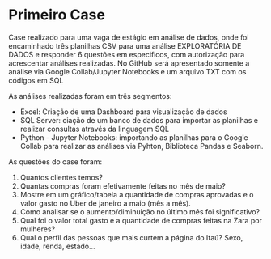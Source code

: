 # Primeiro Case
Case realizado para uma vaga de estágio em análise de dados, onde foi encaminhado três planilhas CSV para uma análise EXPLORATÓRIA DE DADOS e responder 6 questões em especificos, com autorização para acrescentar análises realizadas.
No GitHub será apresentado somente a análise via Google Collab/Jupyter Notebooks e um arquivo TXT com os códigos em SQL

As análises realizadas foram em três segmentos:
- Excel: Criação de uma Dashboard para visualização de dados
- SQL Server: ciação de um banco de dados para importar as planilhas e realizar consultas através da linguagem SQL
- Python - Jupyter Notebooks: importando as planilhas para o Google Collab para realizar as análises via Pyhton, Biblioteca Pandas e Seaborn.

As questões do case foram:
1. Quantos clientes temos?
2. Quantas compras foram efetivamente feitas no mês de maio?
3. Mostre em um gráfico/tabela a quantidade de compras aprovadas e o valor gasto no Uber de janeiro a maio (mês a mês).
4. Como analisar se o aumento/diminuição no último mês foi significativo?
5. Qual foi o valor total gasto e a quantidade de compras feitas na Zara por mulheres?
6. Qual o perfil das pessoas que mais curtem a página do Itaú? Sexo, idade, renda, estado...
